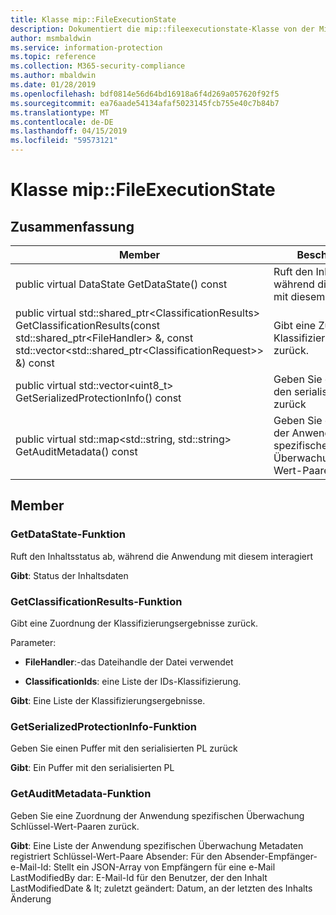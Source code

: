 ```yaml
---
title: Klasse mip::FileExecutionState
description: Dokumentiert die mip::fileexecutionstate-Klasse von der Microsoft Information Protection (MIP) SDK.
author: msmbaldwin
ms.service: information-protection
ms.topic: reference
ms.collection: M365-security-compliance
ms.author: mbaldwin
ms.date: 01/28/2019
ms.openlocfilehash: bdf0814e56d64bd16918a6f4d269a057620f92f5
ms.sourcegitcommit: ea76aade54134afaf5023145fcb755e40c7b84b7
ms.translationtype: MT
ms.contentlocale: de-DE
ms.lasthandoff: 04/15/2019
ms.locfileid: "59573121"
---
```

# <a name="class-mipfileexecutionstate"></a>Klasse mip::FileExecutionState 
  
## <a name="summary"></a>Zusammenfassung
 Member                        | Beschreibungen                                
--------------------------------|---------------------------------------------
public virtual DataState GetDataState() const  |  Ruft den Inhaltsstatus ab, während die Anwendung mit diesem interagiert
public virtual std::shared_ptr\<ClassificationResults\> GetClassificationResults(const std::shared_ptr\<FileHandler\> &, const std::vector\<std::shared_ptr\<ClassificationRequest\>\> &) const  |  Gibt eine Zuordnung der Klassifizierungsergebnisse zurück.
public virtual std::vector\<uint8_t\> GetSerializedProtectionInfo() const  |  Geben Sie einen Puffer mit den serialisierten PL zurück
public virtual std::map\<std::string, std::string\> GetAuditMetadata() const  |  Geben Sie eine Zuordnung der Anwendung spezifischen Überwachung Schlüssel-Wert-Paaren zurück.
  
## <a name="members"></a>Member
  
### <a name="getdatastate-function"></a>GetDataState-Funktion
Ruft den Inhaltsstatus ab, während die Anwendung mit diesem interagiert

  
**Gibt**: Status der Inhaltsdaten
  
### <a name="getclassificationresults-function"></a>GetClassificationResults-Funktion
Gibt eine Zuordnung der Klassifizierungsergebnisse zurück.

Parameter:  
* **FileHandler**:-das Dateihandle der Datei verwendet 


* **ClassificationIds**: eine Liste der IDs-Klassifizierung. 



  
**Gibt**: Eine Liste der Klassifizierungsergebnisse.
  
### <a name="getserializedprotectioninfo-function"></a>GetSerializedProtectionInfo-Funktion
Geben Sie einen Puffer mit den serialisierten PL zurück

  
**Gibt**: Ein Puffer mit den serialisierten PL
  
### <a name="getauditmetadata-function"></a>GetAuditMetadata-Funktion
Geben Sie eine Zuordnung der Anwendung spezifischen Überwachung Schlüssel-Wert-Paaren zurück.

  
**Gibt**: Eine Liste der Anwendung spezifischen Überwachung Metadaten registriert Schlüssel-Wert-Paare Absender: Für den Absender-Empfänger-e-Mail-Id: Stellt ein JSON-Array von Empfängern für eine e-Mail LastModifiedBy dar: E-Mail-Id für den Benutzer, der den Inhalt LastModifiedDate & lt; zuletzt geändert: Datum, an der letzten des Inhalts Änderung